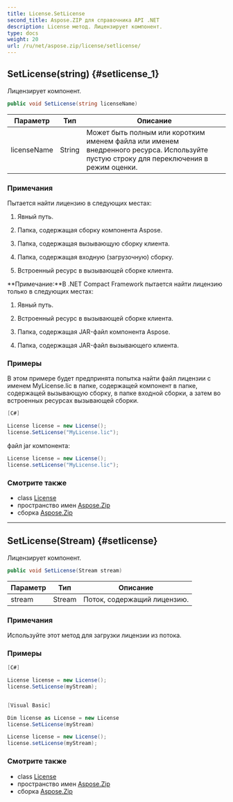 ```yaml
---
title: License.SetLicense
second_title: Aspose.ZIP для справочника API .NET
description: License метод. Лицензирует компонент.
type: docs
weight: 20
url: /ru/net/aspose.zip/license/setlicense/
---
```

## SetLicense(string) {#setlicense_1}

Лицензирует компонент.

```csharp
public void SetLicense(string licenseName)
```

| Параметр | Тип | Описание |
| --- | --- | --- |
| licenseName | String | Может быть полным или коротким именем файла или именем внедренного ресурса. Используйте пустую строку для переключения в режим оценки. |

### Примечания

Пытается найти лицензию в следующих местах:

1. Явный путь.

2. Папка, содержащая сборку компонента Aspose.

3. Папка, содержащая вызывающую сборку клиента.

4. Папка, содержащая входную (загрузочную) сборку.

5. Встроенный ресурс в вызывающей сборке клиента.

**Примечание:**В .NET Compact Framework пытается найти лицензию только в следующих местах:

1. Явный путь.

2. Встроенный ресурс в вызывающей сборке клиента.

2. Папка, содержащая JAR-файл компонента Aspose.

3. Папка, содержащая JAR-файл вызывающего клиента.

### Примеры

В этом примере будет предпринята попытка найти файл лицензии с именем MyLicense.lic в папке, содержащей  компонент в папке, содержащей вызывающую сборку, в папке входной сборки, а затем во встроенных ресурсах вызывающей сборки.

```csharp
[C#]

License license = new License();
license.SetLicense("MyLicense.lic");
```

файл jar компонента:

```csharp
License license = new License();
license.setLicense("MyLicense.lic");
```

### Смотрите также

* class [License](../)
* пространство имен [Aspose.Zip](../../license/)
* сборка [Aspose.Zip](../../../)

---

## SetLicense(Stream) {#setlicense}

Лицензирует компонент.

```csharp
public void SetLicense(Stream stream)
```

| Параметр | Тип | Описание |
| --- | --- | --- |
| stream | Stream | Поток, содержащий лицензию. |

### Примечания

Используйте этот метод для загрузки лицензии из потока.

### Примеры

```csharp
[C#]

License license = new License();
license.SetLicense(myStream);


[Visual Basic]

Dim license as License = new License
license.SetLicense(myStream)

License license = new License();
license.setLicense(myStream);
```

### Смотрите также

* class [License](../)
* пространство имен [Aspose.Zip](../../license/)
* сборка [Aspose.Zip](../../../)


